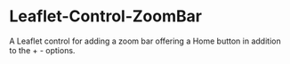 # Leaflet-Control-ZoomBar
A Leaflet control for adding a zoom bar offering a Home button in addition to the + - options.
